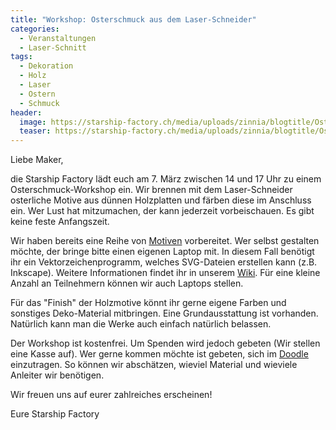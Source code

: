 ```yaml
---
title: "Workshop: Osterschmuck aus dem Laser-Schneider"
categories:
  - Veranstaltungen
  - Laser-Schnitt
tags:
  - Dekoration
  - Holz
  - Laser
  - Ostern
  - Schmuck
header:
  image: https://starship-factory.ch/media/uploads/zinnia/blogtitle/Ostereier.jpg
  teaser: https://starship-factory.ch/media/uploads/zinnia/blogtitle/Ostereier.jpg
---
```


Liebe Maker,

die Starship Factory lädt euch am 7. März zwischen 14 und 17 Uhr zu einem Osterschmuck-Workshop ein. Wir brennen mit dem Laser-Schneider osterliche Motive aus dünnen Holzplatten und färben diese im Anschluss ein. Wer Lust hat mitzumachen, der kann jederzeit vorbeischauen. Es gibt keine feste Anfangszeit.

Wir haben bereits eine Reihe von [Motiven](https://rueblitorte.de/owncloud/index.php/s/x5JBZJfdqC3bpPx) vorbereitet. Wer selbst gestalten möchte, der bringe bitte einen eigenen Laptop mit. In diesem Fall benötigt ihr ein Vektorzeichenprogramm, welches SVG-Dateien erstellen kann (z.B. Inkscape). Weitere Informationen findet ihr in unserem [Wiki](https://wiki.starship-factory.ch/Equipment/China_Laser/). Für eine kleine Anzahl an Teilnehmern können wir auch Laptops stellen.

Für das "Finish" der Holzmotive könnt ihr gerne eigene Farben und sonstiges Deko-Material mitbringen. Eine Grundausstattung ist vorhanden. Natürlich kann man die Werke auch einfach natürlich belassen.

Der Workshop ist kostenfrei. Um Spenden wird jedoch gebeten (Wir stellen eine Kasse auf). Wer gerne kommen möchte ist gebeten, sich im [Doodle](https://doodle.com/poll/a9taqntmd74qbvvd) einzutragen. So können wir abschätzen, wieviel Material und wieviele Anleiter wir benötigen.

Wir freuen uns auf eurer zahlreiches erscheinen!

Eure Starship Factory
